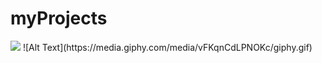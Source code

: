 # myProjects

<img src="https://media.giphy.com/media/zDThwiOVieT2YanUlu/giphy.gif"/>
![Alt Text](https://media.giphy.com/media/vFKqnCdLPNOKc/giphy.gif)
